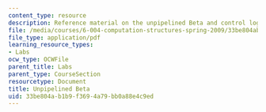```yaml
---
content_type: resource
description: Reference material on the unpipelined Beta and control logic.
file: /media/courses/6-004-computation-structures-spring-2009/33be804ab1b9f3694a79bb0a88e4c9ed_MIT6_004s09_lab_beta_diagram.pdf
file_type: application/pdf
learning_resource_types:
- Labs
ocw_type: OCWFile
parent_title: Labs
parent_type: CourseSection
resourcetype: Document
title: Unpipelined Beta
uid: 33be804a-b1b9-f369-4a79-bb0a88e4c9ed
---
```

